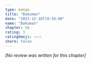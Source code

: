 ```yaml
---
type: manga
title: "Bakuman"
date: "2023-12-10T19:39:00"
name: "Bakuman"
chapter: 56
rating: 3
ratingEmoji: ⭐️⭐️⭐️
share: false
---
```


_[No review was written for this chapter]_

